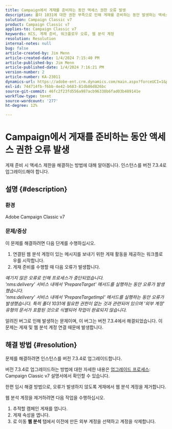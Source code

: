 ```yaml
---
title: Campaign에서 게재를 준비하는 동안 액세스 권한 오류 발생
description: 폴더 1031에 대한 권한 부족으로 인해 게재를 준비하는 동안 발생하는 액세스 오류를 해결하는 방법에 대해 알아봅니다.
solution: Campaign Classic v7
product: Campaign Classic v7
applies-to: Campaign Classic v7
keywords: KCS, 게재 준비, 워크플로우 오류, 웹 분석 계정
resolution: Resolution
internal-notes: null
bug: false
article-created-by: Jim Menn
article-created-date: 1/4/2024 7:15:40 PM
article-published-by: Jim Menn
article-published-date: 1/4/2024 7:16:21 PM
version-number: 2
article-number: KA-23011
dynamics-url: https://adobe-ent.crm.dynamics.com/main.aspx?forceUCI=1&pagetype=entityrecord&etn=knowledgearticle&id=280c24a5-35ab-ee11-be37-6045bd006268
exl-id: 744714fb-f6bb-4e42-b683-81db86d826bc
source-git-commit: 46fc2f23fd556a987acb96338b6fad03b489141e
workflow-type: tm+mt
source-wordcount: '277'
ht-degree: 12%

---
```


# Campaign에서 게재를 준비하는 동안 액세스 권한 오류 발생


게재 준비 시 액세스 제한을 해결하는 방법에 대해 알아봅니다. 인스턴스를 버전 7.3.4로 업그레이드해야 합니다.

## 설명 {#description}


### 환경

Adobe Campaign Classic v7

### 문제/증상

이 문제를 해결하려면 다음 단계를 수행하십시오.

1. 연결된 웹 분석 계정이 있는 메시지를 보내기 위한 게재 활동을 제공하는 워크플로우를 시작합니다.
2. 게재 준비를 수행할 때 다음 오류가 발생합니다.


*예기치 않은 오류로 인해 프로세스가 중단되었습니다.
<br>&#39;nms:delivery&#39; 서비스 내에서 &#39;PrepareTarget&#39; 메서드를 실행하는 동안 오류가 발생했습니다. 
<br>&#39;nms:delivery&#39; 서비스 내에서 &#39;PrepareTargetImpl&#39; 메서드를 실행하는 동안 오류가 발생했습니다. 특히 폴더 1031에 필요한 권한이 없는 것과 관련되어 있으며 &#39;외부 계정&#39; 유형의 문서가 포함된 것으로 식별되어 작업이 완료되지 않습니다.*

알려진 버그로 인해 발생하는 문제이며, 이 버그는 버전 7.3.4에서 해결되었습니다. 이 문제는 게재 및 웹 분석 계정 연결 때문에 발생합니다.




## 해결 방법 {#resolution}


문제를 해결하려면 인스턴스를 버전 7.3.4로 업그레이드합니다.

버전 7.3.4로 업그레이드하는 방법에 대한 자세한 내용은 [업그레이드 프로세스](https://experienceleague.adobe.com/docs/campaign-classic/using/getting-started/starting-with-adobe-campaign/faq/faq-build-upgrade.html?lang=en): Campaign Classic v7 설명서에서 확인할 수 있습니다.

한편 임시 해결 방법으로, 오류가 발생하지 않도록 게재에서 웹 분석 계정을 제거합니다.

웹 분석 계정을 제거하려면 다음 작업을 수행하십시오.

1. 추적할 캠페인 게재를 엽니다.
2. 게재 속성을 엽니다.
3. 로 이동 <b>웹 분석</b> 탭에서 이전에 만든 외부 계정을 선택하고 계정을 삭제합니다.
